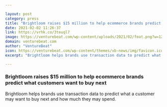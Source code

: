 ```yaml
---

layout: post
category: press
title: "Brightloom raises $15 million to help ecommerce brands predict what customers want to buy next"
date: 2021-02-02 11:26:37
link: https://vrhk.co/3teuql7
image: https://venturebeat.com/wp-content/uploads/2021/02/feat.png?w=1200&strip=all
domain: venturebeat.com
author: "VentureBeat"
icon: https://venturebeat.com/wp-content/themes/vb-news/img/favicon.ico
excerpt: "Brightloom helps brands use transaction data to predict what a customer may want to buy next and how much they may spend."

---
```


### Brightloom raises $15 million to help ecommerce brands predict what customers want to buy next

Brightloom helps brands use transaction data to predict what a customer may want to buy next and how much they may spend.
